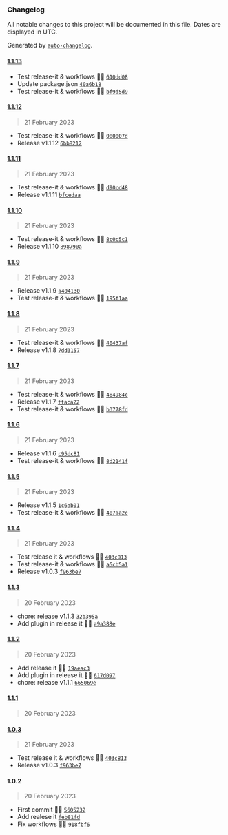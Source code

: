 ### Changelog

All notable changes to this project will be documented in this file. Dates are displayed in UTC.

Generated by [`auto-changelog`](https://github.com/CookPete/auto-changelog).

#### [1.1.13](https://github.com/pigeonposse/wikipediaplus/compare/1.1.12...1.1.13)

- Test release-it & workflows 🌈🤖 [`610dd08`](https://github.com/pigeonposse/wikipediaplus/commit/610dd0897037411e084eb9ddd0091cd301eb94c4)
- Update package.json [`40a6b18`](https://github.com/pigeonposse/wikipediaplus/commit/40a6b18e3fb69889669e93aef5c6c54ad7fecfb4)
- Test release-it & workflows 🌈🤖 [`bf9d5d9`](https://github.com/pigeonposse/wikipediaplus/commit/bf9d5d94d58da83dee117f0a2e17dc03966db832)

#### [1.1.12](https://github.com/pigeonposse/wikipediaplus/compare/1.1.11...1.1.12)

> 21 February 2023

- Test release-it & workflows 🌈🤖 [`080007d`](https://github.com/pigeonposse/wikipediaplus/commit/080007d8d38d1d3b8855da3b975ba3d8a2b4acfc)
- Release v1.1.12 [`6bb8212`](https://github.com/pigeonposse/wikipediaplus/commit/6bb8212e27da58c752ebdf86aae6aa9a60e782b1)

#### [1.1.11](https://github.com/pigeonposse/wikipediaplus/compare/1.1.10...1.1.11)

> 21 February 2023

- Test release-it & workflows 🌈🤖 [`d90cd48`](https://github.com/pigeonposse/wikipediaplus/commit/d90cd481fa765d509aeeec46669a7d25ba350843)
- Release v1.1.11 [`bfcedaa`](https://github.com/pigeonposse/wikipediaplus/commit/bfcedaaa4341705797aa3ddab38a18756614e213)

#### [1.1.10](https://github.com/pigeonposse/wikipediaplus/compare/1.1.9...1.1.10)

> 21 February 2023

- Test release-it & workflows 🌈🤖 [`8c0c5c1`](https://github.com/pigeonposse/wikipediaplus/commit/8c0c5c1e7e2ba14218c2a6176ab7c1291901aa52)
- Release v1.1.10 [`898790a`](https://github.com/pigeonposse/wikipediaplus/commit/898790a40c2922ad1560255e134570ef596e7e84)

#### [1.1.9](https://github.com/pigeonposse/wikipediaplus/compare/1.1.8...1.1.9)

> 21 February 2023

- Release v1.1.9 [`a404130`](https://github.com/pigeonposse/wikipediaplus/commit/a40413059c1c7c84eb7de81278cfebe78f2b867c)
- Test release-it & workflows 🌈🤖 [`195f1aa`](https://github.com/pigeonposse/wikipediaplus/commit/195f1aa8abd6a4ea13a93d3ef77cade3d3cae759)

#### [1.1.8](https://github.com/pigeonposse/wikipediaplus/compare/1.1.7...1.1.8)

> 21 February 2023

- Test release-it & workflows 🌈🤖 [`40437af`](https://github.com/pigeonposse/wikipediaplus/commit/40437af4cf71bd82996229bb339623786eb5039b)
- Release v1.1.8 [`7dd3157`](https://github.com/pigeonposse/wikipediaplus/commit/7dd3157210cb921bfd4843e45fa8599b27a5613e)

#### [1.1.7](https://github.com/pigeonposse/wikipediaplus/compare/1.1.6...1.1.7)

> 21 February 2023

- Test release-it & workflows 🌈🤖 [`484984c`](https://github.com/pigeonposse/wikipediaplus/commit/484984cee918a664d258aad3d0ed35351eaa07c9)
- Release v1.1.7 [`ffaca22`](https://github.com/pigeonposse/wikipediaplus/commit/ffaca225b0db48b9fb0211a768ccde03bb76d767)
- Test release-it & workflows 🌈🤖 [`b3778fd`](https://github.com/pigeonposse/wikipediaplus/commit/b3778fdc46c8e247209d73f738bd64da1ee67ed0)

#### [1.1.6](https://github.com/pigeonposse/wikipediaplus/compare/1.1.5...1.1.6)

> 21 February 2023

- Release v1.1.6 [`c95dc81`](https://github.com/pigeonposse/wikipediaplus/commit/c95dc81be888233c72ea555db524ecbce2b16f85)
- Test release-it & workflows 🌈🤖 [`8d2141f`](https://github.com/pigeonposse/wikipediaplus/commit/8d2141fe2b4a6f47f53a5690aec96947a487fa67)

#### [1.1.5](https://github.com/pigeonposse/wikipediaplus/compare/1.1.4...1.1.5)

> 21 February 2023

- Release v1.1.5 [`1c6ab01`](https://github.com/pigeonposse/wikipediaplus/commit/1c6ab0135570f0d080b2a3478374dc3c44622b52)
- Test release-it & workflows 🌈🤖 [`407aa2c`](https://github.com/pigeonposse/wikipediaplus/commit/407aa2c874e294a7d8d7ab4691b7c14a27bd8079)

#### [1.1.4](https://github.com/pigeonposse/wikipediaplus/compare/1.1.3...1.1.4)

> 21 February 2023

- Test release it & workflows 🌈🤖 [`403c813`](https://github.com/pigeonposse/wikipediaplus/commit/403c81379d9d92b6203726ff167a3cba2601bde6)
- Test release-it & workflows 🌈🤖 [`a5cb5a1`](https://github.com/pigeonposse/wikipediaplus/commit/a5cb5a18da9936db49d271f4ab8d57389c29a457)
- Release v1.0.3 [`f963be7`](https://github.com/pigeonposse/wikipediaplus/commit/f963be7a4446a12f8e863ce8164505d57d90b22f)

#### [1.1.3](https://github.com/pigeonposse/wikipediaplus/compare/1.1.2...1.1.3)

> 20 February 2023

- chore: release v1.1.3 [`32b395a`](https://github.com/pigeonposse/wikipediaplus/commit/32b395aba41ec42a15d4defd3b7b5660ed124a35)
- Add plugin in release it 🌈🤖 [`a9a388e`](https://github.com/pigeonposse/wikipediaplus/commit/a9a388e9cc744a37974c710756ea7d217b377d63)

#### [1.1.2](https://github.com/pigeonposse/wikipediaplus/compare/1.1.1...1.1.2)

> 20 February 2023

- Add release it 🌈🤖 [`19aeac3`](https://github.com/pigeonposse/wikipediaplus/commit/19aeac3bc253b71511d5558d7e0817f18a568142)
- Add plugin in release it 🌈🤖 [`617d097`](https://github.com/pigeonposse/wikipediaplus/commit/617d09773da51cbbf0edbedc0d956d25fe426f11)
- chore: release v1.1.1 [`665069e`](https://github.com/pigeonposse/wikipediaplus/commit/665069e178a4507b8f59893cdd650562bbb3fba0)

#### [1.1.1](https://github.com/pigeonposse/wikipediaplus/compare/1.0.3...1.1.1)

> 20 February 2023

#### [1.0.3](https://github.com/pigeonposse/wikipediaplus/compare/1.0.2...1.0.3)

> 21 February 2023

- Test release it & workflows 🌈🤖 [`403c813`](https://github.com/pigeonposse/wikipediaplus/commit/403c81379d9d92b6203726ff167a3cba2601bde6)
- Release v1.0.3 [`f963be7`](https://github.com/pigeonposse/wikipediaplus/commit/f963be7a4446a12f8e863ce8164505d57d90b22f)

#### 1.0.2

> 20 February 2023

- First commit 🌈🧩 [`5605232`](https://github.com/pigeonposse/wikipediaplus/commit/560523226d314cc50eb3c4a3efeb326dd08954fd)
- Add realese it [`feb81fd`](https://github.com/pigeonposse/wikipediaplus/commit/feb81fd11ec47290f730bb137186d92944b58826)
- Fix workflows 🤖✨ [`918fbf6`](https://github.com/pigeonposse/wikipediaplus/commit/918fbf6bef830429f3cb4eb14b4902258f0b792a)
